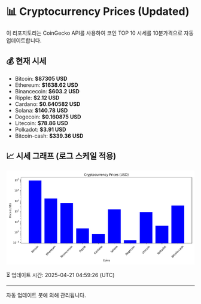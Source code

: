 
# 📊 Cryptocurrency Prices (Updated)

이 리포지토리는 CoinGecko API를 사용하여 코인 TOP 10 시세를 10분가격으로 자동 업데이트합니다.

## 💰 현재 시세
- Bitcoin: **$87305 USD**
- Ethereum: **$1638.62 USD**
- Binancecoin: **$603.2 USD**
- Ripple: **$2.12 USD**
- Cardano: **$0.640582 USD**
- Solana: **$140.78 USD**
- Dogecoin: **$0.160875 USD**
- Litecoin: **$78.86 USD**
- Polkadot: **$3.91 USD**
- Bitcoin-cash: **$339.36 USD**

## 📈 시세 그래프 (로그 스케일 적용)
![Crypto Prices](crypto_prices.png)

⏳ 업데이트 시간: 2025-04-21 04:59:26 (UTC)

---
자동 업데이트 봇에 의해 관리됩니다.
